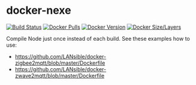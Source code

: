 # docker-nexe
[![Build Status](https://cloud.drone.io/api/badges/LANsible/docker-nexe/status.svg)](https://cloud.drone.io/LANsible/docker-nexe)
[![Docker Pulls](https://img.shields.io/docker/pulls/lansible/nexe.svg)](https://hub.docker.com/r/lansible/nexe)
[![Docker Version](https://images.microbadger.com/badges/version/lansible/nexe:latest.svg)](https://microbadger.com/images/lansible/nexe:latest)
[![Docker Size/Layers](https://images.microbadger.com/badges/image/lansible/nexe:latest.svg)](https://microbadger.com/images/lansible/nexe:latest)

Compile Node just once instead of each build. See these examples how to use:

* https://github.com/LANsible/docker-zigbee2mqtt/blob/master/Dockerfile
* https://github.com/LANsible/docker-zwave2mqtt/blob/master/Dockerfile